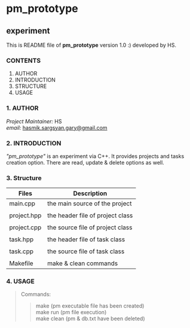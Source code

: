 # pm_prototype
## experiment

This is README file of __pm_prototype__ version 1.0 :) developed by HS.

### CONTENTS
1. AUTHOR
2. INTRODUCTION
3. STRUCTURE
4. USAGE

### 1. AUTHOR
_Project Maintainer:_ HS <br>
_email:_ <hasmik.sargsyan.gary@gmail.com>

### 2. INTRODUCTION
_"pm_prototype"_ is an experiment via C++. It provides projects and tasks creation option. There are read, update & delete options as well.

### 3. Structure
| Files      |  Description                   |
|------------|--------------------------------|
| main.cpp   |the main source of the project  |
|            |                                |
| project.hpp|the header file of project class|
|            |                                |
| project.cpp|the source file of project class|
|            |                                |
| task.hpp   |the header file of task class   |
|            |                                |
| task.cpp   |the source file of task class   |
|            |                                |
| Makefile   |make & clean commands           |

### 4. USAGE
> Commands: <br>
>> make (pm executable file has been created) <br>
>> make run (pm file execution) <br>
>> make clean (pm & db.txt have been deleted)
